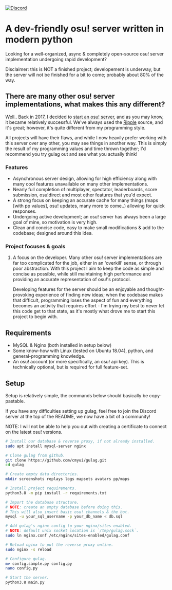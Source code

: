 [![Discord](https://discordapp.com/api/guilds/748687781605408908/widget.png?style=shield)](https://discord.gg/ShEQgUx)

# A dev-friendly osu! server written in modern python

Looking for a well-organized, async & completely open-source osu! server implementation undergoing rapid development?

Disclaimer: this is NOT a finished project; developement is underway, but the server will not be finished for a bit to come; probably about 80% of the way.

## There are many other osu! server implementations, what makes this any different?

Well.. Back in 2017, I decided to [start an osu! server](https://akatsuki.pw), and as you may know, it became relatively successful.
We've always used the [Ripple](https://github.com/osuripple) source, and it's great; however, it's quite different from my programming style.

All projects will have their flaws, and while I now heavily prefer working with this server over any other, you may see things in another way.
This is simply the result of my programming values and time thrown together; I'd recommend you try gulag out and see what you actually think!

### Features

- Asynchronous server design, allowing for high efficiency along with many cool features unavailable on many other implementations.
- Nearly full completion of multiplayer, spectator, leaderboards, score submission, osu!direct and most other features that you'd expect.
- A strong focus on keeping an accurate cache for many things (maps [with pp values], osu! updates, many more to come..) allowing for quick responses.
- Undergoing active development; an osu! server has always been a large goal of mine, so motivation is very high.
- Clean and concise code, easy to make small modifications & add to the codebase; designed around this idea.

### Project focuses & goals

1. A focus on the developer. Many other osu! server implementations are far too complicated for the job, either in an
   'overkill' sense, or through poor abstraction. With this project I aim to keep the code as simple and concise as
   possible, while still maintaining high performance and providing an accurate representation of osu!'s protocol.

   Developing features for the server should be an enjoyable and thought-provoking experience of finding new ideas;
   when the codebase makes that difficult, programming loses the aspect of fun and everything becomes an activity
   that requires effort - I'm trying my best to never let this code get to that state, as it's mostly what drove me to
   start this project to begin with.

## Requirements

- MySQL & Nginx (both installed in setup below)
- Some know-how with Linux (tested on Ubuntu 18.04), python, and general-programming knowledge.
- An osu! account (or more specifically, an osu! api key). This is technically optional, but is required for full feature-set.

## Setup

Setup is relatively simple, the commands below should basically be copy-pastable.

If you have any difficulties setting up gulag, feel free to join the Discord server at the top of the README, we now have a bit of a community!

NOTE: I will not be able to help you out with creating a certificate to connect on the latest osu! versions.

```sh
# Install our database & reverse proxy, if not already installed.
sudo apt install mysql-server nginx

# Clone gulag from github.
git clone https://github.com/cmyui/gulag.git
cd gulag

# Create empty data directories.
mkdir screenshots replays logs mapsets avatars pp/maps

# Install project requirements.
python3.8 -m pip install -r requirements.txt

# Import the database structure.
# NOTE: create an empty database before doing this.
# This will also insert basic osu! channels & the bot.
mysql -u your_sql_username -p your_db_name < db.sql

# Add gulag's nginx config to your nginx/sites-enabled.
# NOTE: default unix socket location is `/tmp/gulag.sock`.
sudo ln nginx.conf /etc/nginx/sites-enabled/gulag.conf

# Reload nginx to put the reverse proxy online.
sudo nginx -s reload

# Configure gulag.
mv config.sample.py config.py
nano config.py

# Start the server.
python3.8 main.py
```
